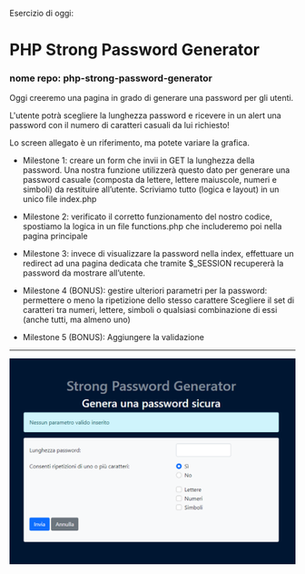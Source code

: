 Esercizio di oggi:

# PHP Strong Password Generator

### nome repo: php-strong-password-generator

Oggi creeremo una pagina in grado di generare una password per gli utenti.

L'utente potrà scegliere la lunghezza password e ricevere in un alert una password con il numero di caratteri casuali da lui richiesto!

Lo screen allegato è un riferimento, ma potete variare la grafica.

- Milestone 1: creare un form che invii in GET la lunghezza della password.
  Una nostra funzione utilizzerà questo dato per generare una password casuale
  (composta da lettere, lettere maiuscole, numeri e simboli) da restituire all’utente.
  Scriviamo tutto (logica e layout) in un unico file index.php

- Milestone 2: verificato il corretto funzionamento del nostro codice, spostiamo la logica in un file functions.php
  che includeremo poi nella pagina principale

- Milestone 3: invece di visualizzare la password nella index, effettuare un redirect ad una pagina dedicata che tramite $\_SESSION recupererà la password da mostrare all’utente.
- Milestone 4 (BONUS): gestire ulteriori parametri per la password:
  permettere o meno la ripetizione dello stesso carattere
  Scegliere il set di caratteri tra numeri, lettere, simboli o qualsiasi combinazione di essi (anche tutti, ma almeno uno)

- Milestone 5 (BONUS): Aggiungere la validazione

---

![Screensht](screenshot.png)
